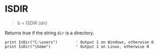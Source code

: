 # ISDIR

> b = ISDIR (dir)

Returns true if the string `dir` is a directory.

```
print IsDir("C:\users")        ' Output 1 on Windows, otherwise 0
print IsDir("\home")           ' Output 1 on Linux, otherwise 0
```

